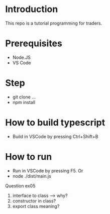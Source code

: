 # Introduction
This repo is a tutorial programming for traders.

# Prerequisites
 - Node.JS
 - VS Code

# Step
 - git clone ...
 - npm install

# How to build typescript
 - Build in VSCode by pressing Ctrl+Shift+B

# How to run
 - Run in VSCode by pressing F5. Or
 - node ./dist/main.js

Question ex05
1. interface to class --> why?
2. constructor in class?
3. export class meaning?
